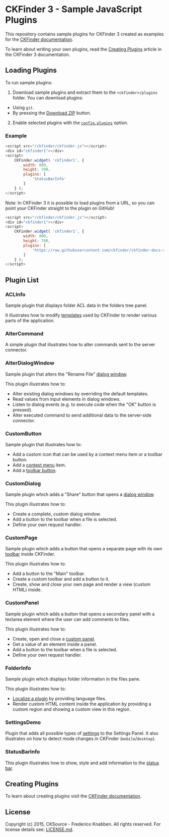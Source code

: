 # CKFinder 3 - Sample JavaScript Plugins

This repository contains sample plugins for CKFinder 3 created as examples for the [CKFinder documentation](http://docs.cksource.com/ckfinder3/#!/guide).

To learn about writing your own plugins, read the [Creating Plugins](http://docs.cksource.com/ckfinder3/#!/guide/dev_plugins) article in the CKFinder 3 documentation.

## Loading Plugins

To run sample plugins:

1. Download sample plugins and extract them to the `<ckfinder>/plugins` folder. You can download plugins:
 - Using `git`.
 - By pressing the [Download ZIP](https://github.com/ckfinder/ckfinder-docs-samples/archive/master.zip) button.
2. Enable selected plugins with the [`config.plugins`](http://docs.cksource.com/ckfinder3/#!/api/CKFinder.Config-cfg-plugins) option.

### Example

```js
<script src="/ckfinder/ckfinder.js"></script>
<div id="ckfinder1"></div>
<script>
	CKFinder.widget( 'ckfinder1', {
		width: 800,
		height: 700,
		plugins: [
			'StatusBarInfo'
		]
	} );
</script>
```

Note: In CKFinder 3 it is possible to load plugins from a URL, so you can point your CKFinder straight to the plugin on GitHub!

```js
<script src="/ckfinder/ckfinder.js"></script>
<div id="ckfinder1"></div>
<script>
	CKFinder.widget( 'ckfinder1', {
		width: 800,
		height: 700,
		plugins: [
			'https://raw.githubusercontent.com/ckfinder/ckfinder-docs-samples/master/StatusBarInfo/StatusBarInfo.js'
		]
	} );
</script>
```

## Plugin List

### ACLInfo

Sample plugin that displays folder ACL data in the folders tree panel.

It illustrates how to modify [templates](http://docs.cksource.com/ckfinder3/#!/guide/dev_templates) used by CKFinder to render various parts of the application.

### AlterCommand

A simple plugin that illustrates how to alter commands sent to the server connector.

### AlterDialogWindow

Sample plugin that alters the "Rename File" [dialog window](http://docs.cksource.com/ckfinder3/#!/guide/dev_dialogs).

This plugin illustrates how to:

* Alter existing dialog windows by overriding the default templates.
* Read values from input elements in dialog windows.
* Listen to dialog events (e.g. to execute code when the "OK" button is pressed).
* Alter executed command to send additional data to the server-side connector.

### CustomButton

Sample plugin that illustrates how to:

* Add a custom icon that can be used by a context menu item or a toolbar button.
* Add a [context menu](http://docs.cksource.com/ckfinder3/#!/guide/dev_contextmenu) item.
* Add a [toolbar button](http://docs.cksource.com/ckfinder3/#!/guide/dev_toolbar).

### CustomDialog

Sample plugin which adds a "Share" button that opens a [dialog window](http://docs.cksource.com/ckfinder3/#!/guide/dev_dialogs).

This plugin illustrates how to:

 * Create a complete, custom dialog window.
 * Add a button to the toolbar when a file is selected.
 * Define your own request handler.

### CustomPage

Sample plugin which adds a button that opens a separate page with its own [toolbar](http://docs.cksource.com/ckfinder3/#!/guide/dev_toolbar) inside CKFinder.

This plugin illustrates how to:

 * Add a button to the "Main" toolbar.
 * Create a custom toolbar and add a button to it.
 * Create, show and close your own page and render a view (custom HTML) inside.

### CustomPanel

Sample plugin which adds a button that opens a secondary panel with a textarea element where the user
can add comments to files.

This plugin illustrates how to:

 * Create, open and close a [custom panel](http://docs.cksource.com/ckfinder3/#!/guide/dev_panels).
 * Get a value of an element inside a panel.
 * Add a button to the toolbar when a file is selected.
 * Define your own request handler.

### FolderInfo

Sample plugin which displays folder information in the files pane.

This plugin illustrates how to:

* [Localize a plugin](http://docs.cksource.com/ckfinder3/#!/guide/dev_localization) by providing language files.
* Render custom HTML content inside the application by providing a custom region and showing a custom view in this region.

### SettingsDemo

Plugin that adds all possible types of [settings](http://docs.cksource.com/ckfinder3/#!/guide/dev_settings) to the Settings Panel. It also illustrates on how to detect mode changes
in CKFinder (`mobile`/`desktop`).

### StatusBarInfo

This plugin illustrates how to show, style and add information to the [status bar](http://docs.cksource.com/ckfinder3/#!/guide/dev_statusbar).

## Creating Plugins

To learn about creating plugins visit the [CKFinder documentation](http://docs.cksource.com/ckfinder3/#!/guide/dev_plugins).

## License

Copyright (c) 2015, CKSource - Frederico Knabben. All rights reserved. For license details see: [LICENSE.md](https://github.com/ckfinder/ckfinder-docs-samples/blob/master/LICENSE.md).

